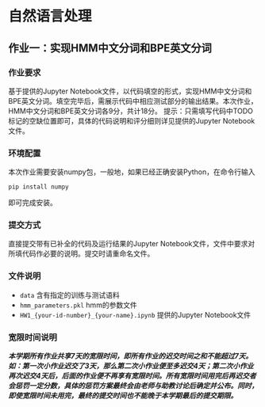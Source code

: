 # 自然语言处理

## 作业一：实现HMM中文分词和BPE英文分词

### 作业要求

基于提供的Jupyter Notebook文件，以代码填空的形式，实现HMM中文分词和BPE英文分词。填空完毕后，需展示代码中相应测试部分的输出结果。本次作业，HMM中文分词和BPE英文分词各9分，共计18分。
提示：只需填写代码中TODO标记的空缺位置即可，具体的代码说明和评分细则详见提供的Jupyter Notebook文件。

### 环境配置

本次作业需要安装numpy包，一般地，如果已经正确安装Python，在命令行输入

```
pip install numpy
```

即可完成安装。

### 提交方式

直接提交带有已补全的代码及运行结果的Jupyter Notebook文件，文件中要求对所填代码作必要的说明。提交时请重命名文件。

### 文件说明

- `data` 含有指定的训练与测试语料
- `hmm_parameters.pkl` hmm的参数文件
- `HW1_{your-id-number}_{your-name}.ipynb` 提供的Jupyter Notebook文件

### 宽限时间说明

***本学期所有作业共享7天的宽限时间，即所有作业的迟交时间之和不能超过7天。如：第一次小作业迟交了3天，那么第二次小作业便至多迟交4天；第二次小作业再次迟交4天后，后面的作业便不再享有宽限时间。所有宽限时间用完后再迟交者会惩罚一定分数，具体的惩罚方案最终会由老师与助教讨论后确定并公布。同时，即使宽限时间未用完，最终的提交时间也不能晚于本学期最后的提交期限。***
